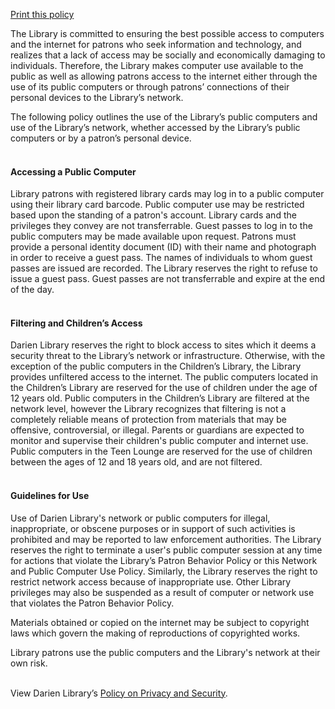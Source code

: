 [Print this policy](/uploads/pdfs/policies/network_computer_use_policy.pdf "Print this policy")<br />

The Library is committed to ensuring the best possible access to computers and the internet for patrons who seek information and technology, and realizes that a lack of access may be socially and economically damaging to individuals. Therefore, the Library makes computer use available to the public as well as allowing patrons access to the internet either through the use of its public computers or through patrons’ connections of their personal devices to the Library’s network.

The following policy outlines the use of the Library’s public computers and use of the Library’s network, whether accessed by the Library’s public computers or by a patron’s personal device.
<br />
<br />

<h4><i class="fa fa-chevron-right"></i> Accessing a Public Computer</h4>

Library patrons with registered library cards may log in to a public computer using their library card barcode. Public computer use may be restricted based upon the standing of a patron's account. Library cards and the privileges they convey are not transferrable. Guest passes to log in to the public computers may be made available upon request. Patrons must provide a personal identity document (ID) with their name and photograph in order to receive a guest pass. The names of individuals to whom guest passes are issued are recorded. The Library reserves the right to refuse to issue a guest pass. Guest passes are not transferrable and expire at the end of the day.
<br />
<br />

<h4><i class="fa fa-chevron-right"></i> Filtering and Children’s Access</h4>
Darien Library reserves the right to block access to sites which it deems a security threat to the Library’s network or infrastructure. Otherwise, with the exception of the public computers in the Children’s Library, the Library provides unfiltered access to the internet. The public computers located in the Children’s Library are reserved for the use of children under the age of 12 years old. Public computers in the Children’s Library are filtered at the network level, however the Library recognizes that filtering is not a completely reliable means of protection from materials that may be offensive, controversial, or illegal. Parents or guardians are expected to monitor and supervise their children's public computer and internet use. Public computers in the Teen Lounge are reserved for the use of children between the ages of 12 and 18 years old, and are not filtered.
<br />
<br />

<h4><i class="fa fa-chevron-right"></i> Guidelines for Use</h4>
Use of Darien Library's network or public computers for illegal, inappropriate, or obscene purposes or in support of such activities is prohibited and may be reported to law enforcement authorities. The Library reserves the right to terminate a user's public computer session at any time for actions that violate the Library’s Patron Behavior Policy or this Network and Public Computer Use Policy. Similarly, the Library reserves the right to restrict network access because of inappropriate use. Other Library privileges may also be suspended as a result of computer or network use that violates the Patron Behavior Policy.

Materials obtained or copied on the internet may be subject to copyright laws which govern the making of reproductions of copyrighted works.

Library patrons use the public computers and the Library's network at their own risk.
<br />
<br />
<div class="margin-bottom-20"></div>

View Darien Library’s [Policy on Privacy and Security](/privacy-policy "Policy on Privacy and Security").

<div class="margin-bottom-20"></div>